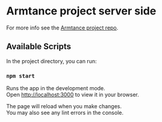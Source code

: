 # Armtance project server side

For more info see the [Armtance project repo](https://github.com/RaffaBux/Armtance).

## Available Scripts

In the project directory, you can run:

### `npm start`

Runs the app in the development mode.\
Open [http://localhost:3000](http://localhost:3000) to view it in your browser.

The page will reload when you make changes.\
You may also see any lint errors in the console.
